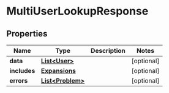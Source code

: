 

# MultiUserLookupResponse


## Properties

Name | Type | Description | Notes
------------ | ------------- | ------------- | -------------
**data** | [**List&lt;User&gt;**](User.md) |  |  [optional]
**includes** | [**Expansions**](Expansions.md) |  |  [optional]
**errors** | [**List&lt;Problem&gt;**](Problem.md) |  |  [optional]



